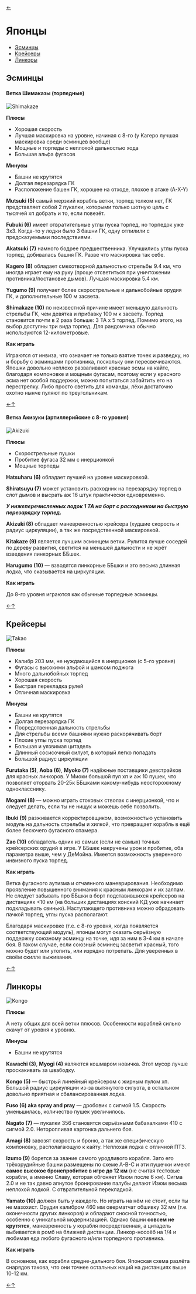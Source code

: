 [←](readme.md)

# Японцы

- [Эсминцы](#Эсминцы)
- [Крейсеры](#Крейсеры)
- [Линкоры](#Линкоры)

## Эсминцы

#### Ветка Шимаказы (торпедные)
![Shimakaze](images/shima.png)

**Плюсы**
- Хорошая скорость
- Лучшая маскировка на уровне, начиная с 8-го (у Кагеро лучшая маскировка среди эсминцев вообще)
- Мощные и торпеды с неплохой дальностью хода
- Большая альфа фугасов

**Минусы**
- Башни не крутятся
- Долгая перезарядка ГК
- Расположение башен ГК, хорошее на отходе, плохое в атаке (A-X-Y)

**Mutsuki (5)** самый мерзкий корабль ветки, торпед толком нет, ГК представляет собой 2 пукалки, которыми только шотную цель с тысячей хп добрать и то, если повезёт.

**Fubuki (6)** имеет отвратительные углы пуска торпед, но торпедок уже 3х3. Когда-то у лодки было 3 башни ГК, одну отпилили с предсказуемыми последствиями.

**Akatsuki (7)** намного бодрее предшественника. Улучшились углы пуска торпед, добивалась башня ГК. Разве что маскировка так себе.

**Kagero (8)** обладает смехотворной дальностью стрельбы 9.4 км, что иногда играет ему на руку (проще отсветиться при уничтожении противника/постановке дымов). Лучшая маскировка 5.4 км.

**Yugumo (9)** получает более скорострельные и дальнобойные орудия ГК, и дополнительные 100 м засвета.

**Shimakaze (10)** по неизвестной причине имеет меньшую дальность стрельбы ГК, чем девятка и прибавку 100 м к засвету. Торпед становится почти в 2 раза больше: 3 ТА х 5 торпед. Помимо этого, на выбор доступны три вида торпед. Для рандомчика обычно используются 12-километровые.

**Как играть**

Играются от инвиза, что означает не только взятие точек и разведку, но и борьбу с эсминцами противника, поскольку они пересвечиваются.
Япошки довольно неплохо разваливают красные эсмы на кайте, благодаря компоновке и мощным фугасам, поэтому если у красного эсма нет особой поддержки, можно попытаться забайтить его на перестрелку. Либо просто светить для команды, лёхи достаточно охотно нынче пуляют по треугольникам.

[←](readme.md)[↑](#Японцы)

#### Ветка Акизуки (артиллерийские с 8-го уровня)
![Akizuki](images/akizuki.jpeg)

**Плюсы**
- Скорострельные пушки
- Пробитие фугаса 32 мм с инерционкой
- Мощные торпеды

**Hatsuharu (6)** обладает лучшей на уровне маскировкой.

**Shiratsuyu (7)** может установить расходник на перезарядку торпед в слот дымов и высрать аж 16 штук практически одновременно.

**_У нижеперечисленных лодок 1 ТА на борт с расходником на быструю перезарядку торпед._**

**Akizuki (8)** обладает маневренностью крейсера (худшие скорость и радиус циркуляции), а так же посредственной маскировкой.

**Kitakaze (9)** является лучшим эсминцем ветки. Рулится лучше соседей по дереву развития, светится на меньшей дальности и не жрёт взведения линкорных ББшек.

**Harugumo (10)** — взводятся линкорные ББшки и это весьма длинная лодка, что сказывается на циркуляции.

**Как играть**

До 8-го уровня играются как обычные торпедные эсминцы.

[←](readme.md)[↑](#Японцы)

## Крейсеры
![Takao](images/takao.jpg)

**Плюсы**
- Калибр 203 мм, не нуждающийся в инерционке (с 5-го уровня)
- Фугасы с высокими альфой и шансом поджога
- Много дальнобойных торпед
- Хорошая скорость
- Быстрая перекладка рулей
- Отличная маскировка

**Минусы**
- Башни не крутятся
- Долгая перезарядка ГК
- Посредственная дальность стрельбы
- Для стрельбы всеми башнями нужно раскорячивать борт
- Плохие углы пуска торпед
- Большая и уязвимая цитадель
- Длинный сосисочный силуэт, в который легко попадать
- Большой радиус циркуляции

**Furutaka (5)**, **Aoba (6)**, **Myoko (7)** надёжные поставщики девстрайков для красных линкоров. У Миоки большой пул хп и аж 10 пушек, что позволяет оторвать 20-25к ББшками какому-нибудь неосторожному однокласснику.

**Mogami (8)** — можно играть стоковых стволах с инерционкой, что и следует делать, если ты не нищук и можешь себе позволить.

**Ibuki (9)** разживается корректировщиком, возможностью установить модуль на дальность стрельбы и хилкой, что превращает корабль в ещё более бесючего фугасного спамера.

**Zao (10)** обладатель одних из самых (если не самых) точных крейсерских орудий в игре. У ББшек накручены урон и пробитие, оба параметра выше, чем у ДеМойна. Имеется возможность уверенного инвизного пуска торпед.

**Как играть**

Ветка фугасного аутизма и отчаянного маневрирования. Необходимо проявление повышенного внимания к красным линкорам и их залпам. Не следует забывать про ББшки в борт подставившихся крейсеров на дистанциях <10 км (на больших дистанциях конский КД уже начинает подкладывать свинью). Наступающего противника можно обрадовать пачкой торпед, углы пуска располагают.

Благодаря маскировке (т.е. с 8-го уровня, когда появляется соответствующий модуль), японцы могут оказать серьёзную поддержку союзному эсминцу на точке, идя за ним в 3-4 км в начале боя. В таком случае, если союзный эсминец засветит красный, того можно будет или утопить, или изрядно потрепать. Для уверенных в своём скилле выживания.

[←](readme.md)[↑](#Японцы)

## Линкоры
![Kongo](images/kongo.jpg)

**Плюсы**

А нету общих для всей ветки плюсов. Особенности кораблей сильно скачут от уровня к уровню.

**Минусы**
- Башни не крутятся

**Kawachi (3)**, **Myogi (4)** являются кошмаром новичка. Этот мусор лучше проскакивать за швабодку.

**Kongo (5)** — быстрый линейный крейсером с жирным пулом хп. Большой радиус циркуляции из-за вытянутого силуэта, в остальном довольно приятная и сбалансированная лодка.

**Fuso (6) aka spray and pray** — дробовик с сигмой 1.5. Скорость уменьшилась, количество пушек увеличилось.

**Nagato (7)** — пукалки 356 становятся серьёзными бабахалками 410 с сигмой 2.0. Неторопливая картонка дальнего боя.

**Amagi (8)** завозят скорость и броню, а так же специфическую компоновку, располагающую к кайту. Неплохая лодка с отличной ПТЗ.

**Izumo (9)** борется за звание самого уродливого корабля. Зато его трёхорудийные башни размещены по схеме A-B-C и эти пушечки имеют **самое высокое бронепробитие в игре до 12 км** (не считая тестовые корабли, а именно Славу, которая обгоняет Изюм после 6 км). Сигма 2.0 и не так давно апнутое бронирование палубы делают Изюм весьма неплохой лодкой. С отвратительной перекладкой.

**Yamato (10)** должен быть у каждого. Но играть на нём не стоит, если ты не мазохист. Орудия калибром 460 мм оверматчат обшивку 32 мм (т.е. оконечности других линкоров) и обладают сносной точностью, особенно с уникальной модернизацией. Однако башни **совсем не крутятся**, маневренность у корабля посредственная, а цитадель выбивается в ромб на ближней дистанции. Линкор-носоёб на 1/4 и любимая еда любого фугасного и/или торпедного противника.

**Как играть**

В основном, как корабли средне-дального боя. Японская схема разлёта снарядов такова, что они точнее остальных наций на дистанциях выше 10-12 км.

[←](readme.md)[↑](#Японцы)


